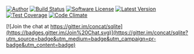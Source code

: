 [![Author](http://img.shields.io/badge/author-@rudi_theunissen-blue.svg?style=flat)](https://twitter.com/rudi_theunissen)
[![Build Status](https://img.shields.io/travis/concat/sqlite/master.svg?style=flat)](https://travis-ci.org/concat/sqlite)
[![Software License](https://img.shields.io/packagist/l/concat/sqlite.svg?style=flat)](LICENSE.md)
[![Latest Version](https://img.shields.io/github/tag/concat/sqlite.svg?style=flat&label=release)](https://github.com/concat/sqlite/tags)
[![Test Coverage](https://codeclimate.com/github/concat/sqlite/badges/coverage.svg?style=flat)](https://codeclimate.com/github/concat/sqlite)
[![Code Climate](https://codeclimate.com/github/concat/sqlite/badges/gpa.svg?style=flat)](https://codeclimate.com/github/concat/sqlite)


[![Join the chat at https://gitter.im/concat/sqlite](https://badges.gitter.im/Join%20Chat.svg)](https://gitter.im/concat/sqlite?utm_source=badge&utm_medium=badge&utm_campaign=pr-badge&utm_content=badge)